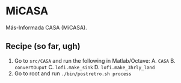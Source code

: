 # MiCASA

Más-Informada CASA (MiCASA).

## Recipe (so far, ugh)
1. Go to `src/CASA` and run the following in Matlab/Octave:
    A. `CASA`
    B. `convertOuput`
    C. `lofi.make_sink`
    D. `lofi.make_3hrly_land`
2. Go to root and run `./bin/postretro.sh process`
